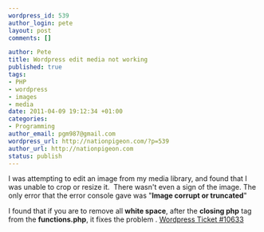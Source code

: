 ```yaml
--- 
wordpress_id: 539
author_login: pete
layout: post
comments: []

author: Pete
title: Wordpress edit media not working
published: true
tags: 
- PHP
- wordpress
- images
- media
date: 2011-04-09 19:12:34 +01:00
categories: 
- Programming
author_email: pgm987@gmail.com
wordpress_url: http://nationpigeon.com/?p=539
author_url: http://nationpigeon.com
status: publish
---
```

I was attempting to edit an image from my media library, and found that I was unable to crop or resize it.&nbsp; There wasn't even a sign of the image. The only error that the error console gave was "<strong>Image corrupt or truncated</strong>"

I found that if you are to remove all <strong>white space</strong>, after the <strong>closing php</strong> tag from the <strong>functions.php</strong>, it fixes the problem .
<a href="http://core.trac.wordpress.org/ticket/10633">Wordpress Ticket #10633</a>
